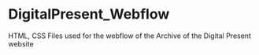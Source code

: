 # DigitalPresent_Webflow
HTML, CSS Files used for the webflow of the Archive of the Digital Present website
